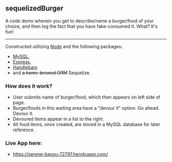 ## sequelizedBurger

A code demo wherein you get to describe/name a burger/food of your choice, and then log the fact that you have fake-consumed it. What? It's fun!
***
Constructed utilizing [Node](https://nodejs.org/en/) and the following packages:

- [MySQL](https://www.npmjs.com/package/mysql), 
- [Express](https://www.npmjs.com/package/express), 
- [Handlebars](https://www.npmjs.com/package/express-handlebars)
- and ~~a home-brewed ORM~~ Sequelize.


### How does it work?
- User submits name of burger/food, which then appears on left side of page.
- Burger/foods in this waiting area have a "devour it" option. Go ahead. Devour it.
- Devoured items appear in a list to the right.
- All food items, once created, are stored in a MySQL database for later reference.

### Live App here: 
- https://serene-bayou-72797.herokuapp.com/
